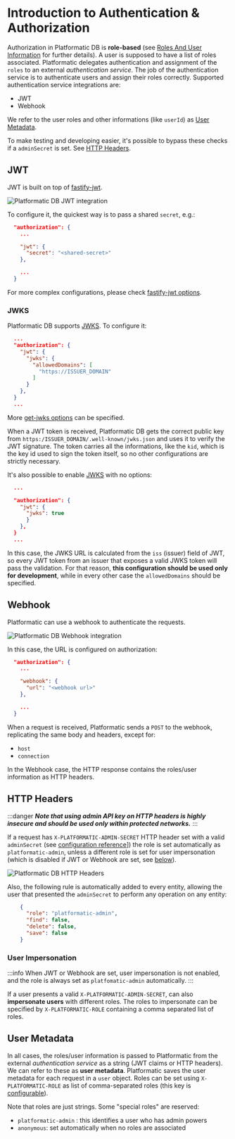 # Introduction to Authentication & Authorization

Authorization in Platformatic DB is **role-based** (see [Roles And User Information](#roles-and-user-information) for further details).
A user is supposed to have a list of roles associated.
Platformatic delegates authentication and assignment of the `roles` to an external _authentication service_.
The job of the authentication service is to authenticate users and assign their roles correctly.
Supported authentication service integrations are:
- JWT
- Webhook

We refer to the user roles and other informations (like `userId`) as [User Metadata](#user-metadata).

To make testing and developing easier, it's possible to bypass these checks if a `adminSecret` is set. See [HTTP Headers](#http-headers).

## JWT
JWT is built on top of [fastify-jwt](https://github.com/fastify/fastify-jwt).

![Platformatic DB JWT integration](./images/jwt.png)

To configure it, the quickest way is to pass a shared `secret`, e.g.:

```json
  "authorization": {
    ...

    "jwt": {
      "secret": "<shared-secret>"
    },

    ...
  }
```
For more complex configurations, please check [fastify-jwt options](https://github.com/fastify/fastify-jwt#options).

### JWKS

Platformatic DB supports [JWKS](https://www.rfc-editor.org/rfc/rfc7517). To configure it:

```json
  ...
  "authorization": {
    "jwt": {
      "jwks": {
        "allowedDomains": [
          "https://ISSUER_DOMAIN"
        ]
      }
    },
  }
  ...
```
More [get-jwks options](https://github.com/nearform/get-jwks#options) can be specified.

When a JWT token is received, Platformatic DB gets the correct public key from `https:/ISSUER_DOMAIN/.well-known/jwks.json` and uses it to verify the JWT signature. The token carries all the informations, like the `kid`, which is the key id used to sign the token itself, so no other configurations are strictly necessary.

It's also possible to enable [JWKS](https://www.rfc-editor.org/rfc/rfc7517) with no options:

```json
  ...

  "authorization": {
    "jwt": {
      "jwks": true
      }
    },
  }
  ...
```
In this case, the JWKS URL is calculated from the `iss` (issuer) field of JWT, so every JWT token from an issuer that exposes a valid JWKS token will pass the validation. For that reason, **this configuration should be used only for development**, while in every other case the `allowedDomains` should be specified.


## Webhook
Platformatic can use a webhook to authenticate the requests.

![Platformatic DB Webhook integration](./images/webhook.png)

In this case, the URL is configured on authorization:

```json
  "authorization": {
    ...

    "webhook": {
      "url": "<webhook url>"
    },

    ...
  }
````

When a request is received, Platformatic sends a `POST` to the webhook, replicating the same body and headers, except for:
- `host`
- `connection`

In the Webhook case, the HTTP response contains the roles/user information as HTTP headers.

## HTTP Headers

:::danger
***Note that using admin API key on HTTP headers is highly insecure and should be used only within protected networks.***
:::

If a request has `X-PLATFORMATIC-ADMIN-SECRET` HTTP header set with a valid `adminSecret` (see [configuration reference](/reference/db/configuration.md#authorization)]) the role is set automatically as `platformatic-admin`, unless a different role is set for user impersonation (which is disabled if JWT or Webhook are set, see [below](#user-impersonation)). 


![Platformatic DB HTTP Headers](./images/http.png)

Also, the following rule is automatically added to every entity, allowing the user that presented the `adminSecret` to perform any operation on any entity:

```json
    {
      "role": "platformatic-admin",
      "find": false,
      "delete": false,
      "save": false
    }
```

### User Impersonation

:::info
When JWT or Webhook are set, user impersonation is not enabled, and the role is always set as `platfomatic-admin` automatically.
:::

If a user presents a valid `X-PLATFORMATIC-ADMIN-SECRET`, can also **impersonate users** with different roles.
The roles to impersonate can be specified by `X-PLATFORMATIC-ROLE` containing a comma separated list of roles.

## User Metadata
In all cases, the roles/user information is passed to Platformatic from the external _authentication service_ as a string (JWT claims or HTTP headers).
We can refer to these as **user metadata**. Platformatic saves the user metadata for each request in a `user` object.
Roles can be set using `X-PLATFORMATIC-ROLE` as list of comma-separated roles (this key is [configurable](/reference/db/configuration.md#role-and-anonymous-keys)).

Note that roles are just strings. Some "special roles" are reserved:
- `platformatic-admin` : this identifies a user who has admin powers
- `anonymous`: set automatically when no roles are associated
